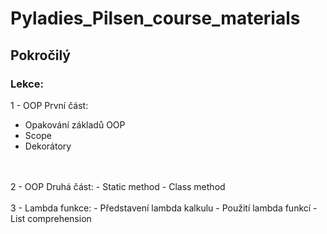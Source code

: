 # Pyladies_Pilsen_course_materials

## Pokročilý
### Lekce:
1 - OOP První část:
- Opakování základů OOP
- Scope
- Dekorátory
<br>
<br>
2 - OOP Druhá část:
- Static method
- Class method
<br>
<br>
3 - Lambda funkce:
- Představení lambda kalkulu
- Použití lambda funkcí
- List comprehension
